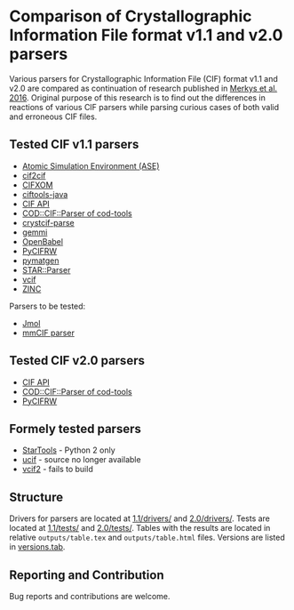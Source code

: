 Comparison of Crystallographic Information File format v1.1 and v2.0 parsers
============================================================================

Various parsers for Crystallographic Information File (CIF) format v1.1 and v2.0 are compared as continuation of research published in [Merkys et al. 2016](http://scripts.iucr.org/cgi-bin/paper?po5052).
Original purpose of this research is to find out the differences in reactions of various CIF parsers while parsing curious cases of both valid and erroneous CIF files.

Tested CIF v1.1 parsers
-----------------------

* [Atomic Simulation Environment (ASE)](http://wiki.fysik.dtu.dk/ase)
* [cif2cif](https://doi.org/10.1107/S0021889896006371)
* [CIFXOM](https://journals.iucr.org/j/issues/2011/03/00/he5526/index.html)
* [ciftools-java](https://github.com/rcsb/ciftools-java)
* [CIF API](https://github.com/COMCIFS/cif_api)
* [COD::CIF::Parser of cod-tools](http://wiki.crystallography.net/cod-tools/)
* [crystcif-parse](https://github.com/stur86/crystcif-parse)
* [gemmi](https://github.com/project-gemmi/gemmi.git)
* [OpenBabel](https://github.com/openbabel/openbabel)
* [PyCIFRW](https://bitbucket.org/jamesrhester/pycifrw/)
* [pymatgen](https://pymatgen.org)
* [STAR::Parser](http://pdb.sdsc.edu/STAR/index.html)
* [vcif](http://www.iucr.org/resources/cif/software/archived/vcif-1.2)
* [ZINC](http://www.iucr.org/__data/iucr/cif/software/zinc/doc/zinc-paper.pdf)

Parsers to be tested:

* [Jmol](https://jmol.sourceforge.net)
* [mmCIF parser](https://github.com/gjbekker/cif-parsers)

Tested CIF v2.0 parsers
-----------------------

* [CIF API](https://github.com/COMCIFS/cif_api)
* [COD::CIF::Parser of cod-tools](http://wiki.crystallography.net/cod-tools/)
* [PyCIFRW](https://bitbucket.org/jamesrhester/pycifrw/)

Formely tested parsers
----------------------

* [StarTools](https://www.globalphasing.com/startools/) - Python 2 only
* [ucif](https://doi.org/10.1107/S0021889811041161) - source no longer available
* [vcif2](http://www.iucr.org/resources/cif/software/archived/vcif-1.2) - fails to build

Structure
---------

Drivers for parsers are located at [1.1/drivers/](1.1/drivers/) and [2.0/drivers/](2.0/drivers/).
Tests are located at [1.1/tests/](1.1/tests/) and [2.0/tests/](2.0/tests/).
Tables with the results are located in relative ``outputs/table.tex`` and ``outputs/table.html`` files.
Versions are listed in [versions.tab](versions.tab).

Reporting and Contribution
--------------------------

Bug reports and contributions are welcome.

